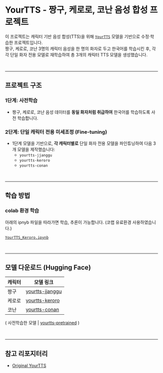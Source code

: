 # YourTTS - 짱구, 케로로, 코난 음성 합성 프로젝트

이 프로젝트는 캐릭터 기반 음성 합성(TTS)을 위해 [`YourTTS`](https://github.com/coqui-ai/TTS.git) 모델을 기반으로 수정·학습한 프로젝트입니다.  
짱구, 케로로, 코난 3명의 캐릭터 음성을 한 명의 화자로 두고 한국어를 학습시킨 후, 각각 단일 화자 전용 모델로 재학습하여 총 3개의 캐릭터 TTS 모델을 생성했습니다.


<br/>

---



## 프로젝트 구조

### 1단계: 사전학습
- 짱구, 케로로, 코난 음성 데이터를 **동일 화자처럼 취급하여** 한국어를 학습하도록 사전 학습합니다.

### 2단계: 단일 캐릭터 전용 미세조정 (Fine-tuning)
- 1단계 모델을 기반으로, **각 캐릭터별로** 단일 화자 전용 모델을 파인튜닝하여 다음 3개 모델을 제작했습니다:
  - `yourtts-jjanggu`
  - `yourtts-keroro`
  - `yourtts-conan`

<br/>

---


## 학습 방법

### colab 환경 학습
아래의 ipnyb 파일을 따라가면 학습, 추론이 가능합니다. (코랩 유료환경 사용하였습니다.)

[`YourTTS_Keroro.ipynb`](https://github.com/Conan-Capstone-design/YourTTS/blob/main/yourTTS_keroro.ipynb)

<br/>

---


## 모델 다운로드 (Hugging Face)

| 캐릭터 | 모델 링크 |
|--------|-----------|
| 짱구   | [yourtts-jjanggu](https://huggingface.co/gahyunlee/YourTTS_characters/tree/main/conan) |
| 케로로 | [yourtts-keroro](ttps://huggingface.co/gahyunlee/YourTTS_characters/tree/main/keroro) |
| 코난   | [yourtts-conan](ttps://huggingface.co/gahyunlee/YourTTS_characters/tree/main/conan) |

( 사전학습한 모델   | [yourtts-pretrained](https://huggingface.co/Conan-Capstone-design/yourtts-conan) )

<br/>

---

## 참고 리포지터리

- [Original YourTTS](https://github.com/coqui-ai/TTS)
